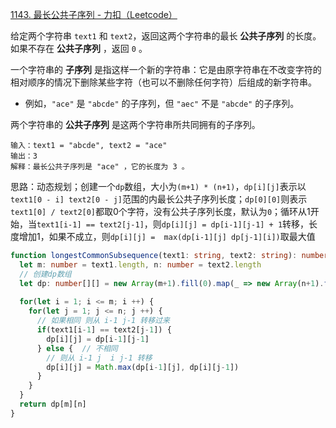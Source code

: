 [1143. 最长公共子序列 - 力扣（Leetcode）](https://leetcode.cn/problems/longest-common-subsequence/description/?envType=study-plan-v2&id=dynamic-programming)

给定两个字符串 `text1` 和 `text2`，返回这两个字符串的最长 **公共子序列** 的长度。如果不存在 **公共子序列** ，返回 `0` 。

一个字符串的 **子序列** 是指这样一个新的字符串：它是由原字符串在不改变字符的相对顺序的情况下删除某些字符（也可以不删除任何字符）后组成的新字符串。

- 例如，`"ace"` 是 `"abcde"` 的子序列，但 `"aec"` 不是 `"abcde"` 的子序列。

两个字符串的 **公共子序列** 是这两个字符串所共同拥有的子序列。

```
输入：text1 = "abcde", text2 = "ace" 
输出：3  
解释：最长公共子序列是 "ace" ，它的长度为 3 。
```

思路：动态规划；创建一个`dp`数组，大小为`(m+1) * (n+1)`，`dp[i][j]`表示以`text1[0 - i] text2[0 - j]`范围的内最长公共子序列长度；`dp[0][0]`则表示`text1[0] / text2[0]`都取0个字符，没有公共子序列长度，默认为`0`；循环从1开始，当`text1[i-1] == text2[j-1]`，则`dp[i][j] = dp[i-1][j-1] + 1`转移，长度增加1，如果不成立，则`dp[i][j] =  max(dp[i-1][j] dp[j-1][i])`取最大值

```typescript
function longestCommonSubsequence(text1: string, text2: string): number {
  let m: number = text1.length, n: number = text2.length
  // 创建dp数组
  let dp: number[][] = new Array(m+1).fill(0).map(_ => new Array(n+1).fill(0))
  
  for(let i = 1; i <= m; i ++) {
    for(let j = 1; j <= n; j ++) {
      // 如果相同 则从 i-1 j-1 转移过来
      if(text1[i-1] == text2[j-1]) {
        dp[i][j] = dp[i-1][j-1]
      } else {  // 不相同
        // 则从 i-1 j  i j-1 转移
        dp[i][j] = Math.max(dp[i-1][j], dp[i][j-1])
      }
    }
  }
  return dp[m][n]
}
```


